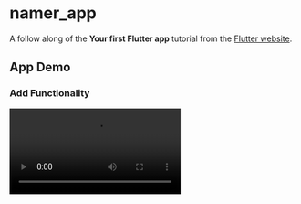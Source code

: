 # namer_app

A follow along of the **Your first Flutter app** tutorial from the [Flutter website](https://codelabs.developers.google.com/codelabs/flutter-codelab-first).

## App Demo

### Add Functionality

![App Demo](./app_demo.mp4)

